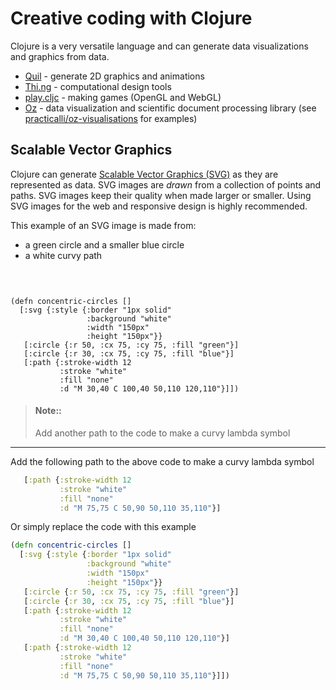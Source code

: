 # Creative coding with Clojure
Clojure is a very versatile language and can generate data visualizations and graphics from data.

* [Quil](http://quil.info/) - generate 2D graphics and animations
* [Thi.ng](http://thi.ng/) - computational design tools
* [play.cljc](https://github.com/oakes/play-cljc) - making games (OpenGL and WebGL)
* [Oz](https://github.com/metasoarous/oz) - data visualization and scientific document processing library (see [practicalli/oz-visualisations](https://github.com/practicalli/oz-visualisations) for examples)


## Scalable Vector Graphics
Clojure can generate [Scalable Vector Graphics (SVG)](https://en.wikipedia.org/wiki/Scalable_Vector_Graphics) as they are represented as data.  SVG images are _drawn_ from a collection of points and paths. SVG images keep their quality when made larger or smaller.  Using SVG images for the web and responsive design is highly recommended.

This example of an SVG image is made from:
* a green circle and a smaller blue circle
* a white curvy path

<!-- Hide the reagent include - too much information at this point
     This code doesnt seem to load without manually freshing the page
     Perhaps there is some interference from the Hiccup library  -->
<pre class="hidden">
  <code class="lang-eval-clojure" data-preamble="(require '[reagent.core :as r])">
  </code>
</pre>

```reagent
(defn concentric-circles []
  [:svg {:style {:border "1px solid"
                 :background "white"
                 :width "150px"
                 :height "150px"}}
   [:circle {:r 50, :cx 75, :cy 75, :fill "green"}]
   [:circle {:r 30, :cx 75, :cy 75, :fill "blue"}]
   [:path {:stroke-width 12
           :stroke "white"
           :fill "none"
           :d "M 30,40 C 100,40 50,110 120,110"}]])
```

> #### Note::
> Add another path to the code to make a curvy lambda symbol


<hr />

<!--sec data-title="Reveal answer..." data-id="answer001" data-collapse=true ces-->
Add the following path to the above code to make a curvy lambda symbol

```clojure
   [:path {:stroke-width 12
           :stroke "white"
           :fill "none"
           :d "M 75,75 C 50,90 50,110 35,110"}]
```

Or simply replace the code with this example

```clojure
(defn concentric-circles []
  [:svg {:style {:border "1px solid"
                 :background "white"
                 :width "150px"
                 :height "150px"}}
   [:circle {:r 50, :cx 75, :cy 75, :fill "green"}]
   [:circle {:r 30, :cx 75, :cy 75, :fill "blue"}]
   [:path {:stroke-width 12
           :stroke "white"
           :fill "none"
           :d "M 30,40 C 100,40 50,110 120,110"}]
   [:path {:stroke-width 12
           :stroke "white"
           :fill "none"
           :d "M 75,75 C 50,90 50,110 35,110"}]])
```


<!--endsec-->
